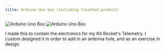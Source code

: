 ```yaml
---
title: Arduino Uno box (including finished product)
---
```


![Arduino Uno Box](/solidworks/images/kit_rocket_uno_rx_isometric.png)
![Arduino Uno Box](/solidworks/images/kit_rocket_uno_rx_real_side_assembly.jpg)

I made this to contain the electronics for my Kit Rocket's Telemetry. I custom designed it in order to add in an antenna hole, and as an exercise in design.